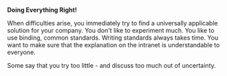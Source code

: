 **Doing Everything Right!**

When difficulties arise, you immediately try to find a universally applicable solution for your company. You don't like to experiment much. You like to use binding, common standards. Writing standards always takes time. You want to make sure that the explanation on the intranet is understandable to everyone.

Some say that you try too little - and discuss too much out of uncertainty.

